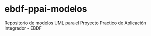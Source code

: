 # ebdf-ppai-modelos
Repositorio de modelos UML para el Proyecto Practico de Aplicación Integrador - EBDF
